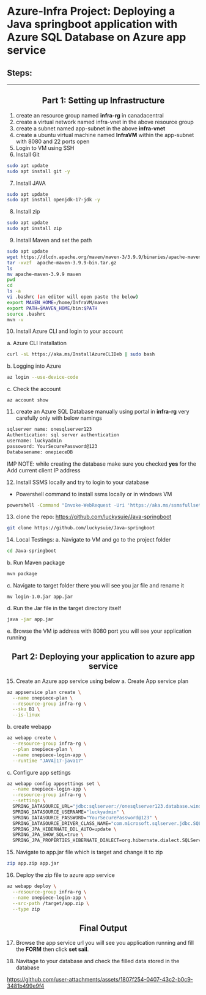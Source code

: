 # Azure-Infra Project: Deploying a Java springboot application with Azure SQL Database on Azure app service
## Steps:
--------
<h2 align="center">Part 1: Setting up Infrastructure</h1>

1. create an resource group named **infra-rg** in canadacentral
2. create a virtual network named infra-vnet in the above resource group
3. create a subnet named app-subnet in the above **infra-vnet**
4. create a ubuntu virtual machine named **InfraVM** within the app-subnet with 8080 and 22 ports open 
5. Login to VM using SSH
6. Install Git
```bash
sudo apt update
sudo apt install git -y
```
7. Install JAVA
```bash
sudo apt update
sudo apt install openjdk-17-jdk -y
```
8. Install zip
```bash
sudo apt update
sudo apt install zip
```
9. Install Maven and set the path
```bash
sudo apt update
wget https://dlcdn.apache.org/maven/maven-3/3.9.9/binaries/apache-maven-3.9.9-bin.tar.gz
tar -xvzf  apache-maven-3.9.9-bin.tar.gz
ls
mv apache-maven-3.9.9 maven
pwd
cd
ls -a
vi .bashrc (an editor will open paste the below)
export MAVEN_HOME=/home/InfraVM/maven
export PATH=$MAVEN_HOME/bin:$PATH
source .bashrc
mvn -v
```
10. Install Azure CLI and login to your account

a. Azure CLI  Installation
```bash
curl -sL https://aka.ms/InstallAzureCLIDeb | sudo bash
```
b. Logging into Azure
```bash
az login --use-device-code
```
c. Check the account
```
az account show
```

11. create an Azure SQL Database manually using portal in **infra-rg** very carefully only with below namings
```bash
sqlserver name: onesqlserver123
Authentication: sql server authentication
username: luckyadmin
passoword: YourSecurePassword@123
Databasename: onepieceDB
```
IMP NOTE: while creating the database make sure you checked **yes** for the Add current client IP address

12. Install SSMS locally and try to login to your database
  - Powershell command to install ssms locally or in windows VM
```bash
powershell -Command "Invoke-WebRequest -Uri 'https://aka.ms/ssmsfullsetup' -OutFile 'SSMS-Setup.exe'; Start-Process 'SSMS-Setup.exe' -ArgumentList '/install', '/quiet', '/norestart' -NoNewWindow -Wait"
```
13. clone the repo: https://github.com/luckysuie/Java-springboot
```bash
git clone https://github.com/luckysuie/Java-springboot
```

14. Local Testings: 
a. Navigate to VM and go to the project folder 
```bash
cd Java-springboot
```
b. Run Maven package
```bash
mvn package
```
c. Navigate to target folder there you will see you jar file and rename it
```
mv login-1.0.jar app.jar
```
d. Run the Jar file in the target directory itself
```bash
java -jar app.jar
```
e. Browse the VM ip address with 8080 port you will see your application running

<h2 align="center">Part 2: Deploying your application to azure app service</h1>

15. Create an Azure app service using below
a. Create App service plan
```bash
az appservice plan create \
  --name onepiece-plan \
  --resource-group infra-rg \
  --sku B1 \
  --is-linux
```
b. create webapp
```bash
az webapp create \
  --resource-group infra-rg \
  --plan onepiece-plan \
  --name onepiece-login-app \
  --runtime "JAVA|17-java17"
```
c. Configure app settings
```bash
az webapp config appsettings set \
  --name onepiece-login-app \
  --resource-group infra-rg \
  --settings \
  SPRING_DATASOURCE_URL="jdbc:sqlserver://onesqlserver123.database.windows.net:1433;database=onepiecedb;encrypt=true;trustServerCertificate=false;loginTimeout=30;" \
  SPRING_DATASOURCE_USERNAME="luckyadmin" \
  SPRING_DATASOURCE_PASSWORD="YourSecurePassword@123" \
  SPRING_DATASOURCE_DRIVER_CLASS_NAME="com.microsoft.sqlserver.jdbc.SQLServerDriver" \
  SPRING_JPA_HIBERNATE_DDL_AUTO=update \
  SPRING_JPA_SHOW_SQL=true \
  SPRING_JPA_PROPERTIES_HIBERNATE_DIALECT=org.hibernate.dialect.SQLServerDialect
```
15. Navigate to app.jar file which is target and change it to zip
```bash
zip app.zip app.jar
```
16. Deploy the zip file to azure app service
```bash
az webapp deploy \
  --resource-group infra-rg \
  --name onepiece-login-app \
  --src-path /target/app.zip \
  --type zip
```
<h2 align="center">Final Output</h2>

17. Browse the app service url you will see you application running and fill the **FORM** then click **set sail**. 

18. Navitage to your database and check the filled data stored in the database

https://github.com/user-attachments/assets/1807f254-0407-43c2-b0c9-3481b499e9f4

